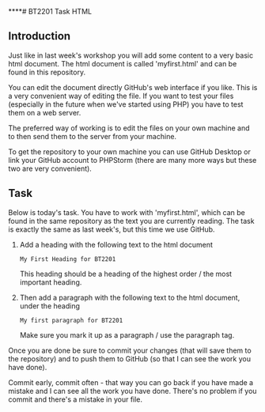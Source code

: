 ****# BT2201 Task HTML

## Introduction

Just like in last week's workshop you will add some content to a very basic html document. The html document is called 'myfirst.html' and can be found in this repository. 

You can edit the document directly GitHub's web interface if you like. This is a very convenient way of editing the file. If you want to test your files (especially in the future when we've started using PHP) you have to test them on a web server. 

The preferred way of working is to edit the files on your own machine and to then send them to the server from your machine.  

To get the repository to your own machine you can use GitHub Desktop or link your GitHub account to PHPStorm (there are many more ways but these two are very convenient).

## Task

Below is today's task. You have to work with 'myfirst.html', which can be found in the same repository as the text you are currently reading. The task is exactly the same as last week's, but this time we use GitHub.

1. Add a heading with the following text to the html document 

   `My First Heading for BT2201`

   This heading should be a heading of the highest order / the most important heading.

2. Then add a paragraph with the following text to the html document, under the heading

   `My first paragraph for BT2201`

   Make sure you mark it up as a paragraph / use the paragraph tag.
   

Once you are done be sure to commit your changes (that will save them to the repository) and to push them to GitHub (so that I can see the work you have done).

Commit early, commit often - that way you can go back if you have made a mistake and I can see all the work you have done. There's no problem if you commit and there's a mistake in your file.  